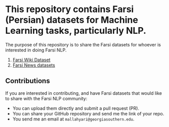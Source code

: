 # This repository contains Farsi (Persian) datasets for Machine Learning tasks, particularly NLP.

The purpose of this repository is to share the Farsi datasets for whoever is interested in doing Farsi NLP.

1. [Farsi Wiki Dataset](farsi_wiki/README.md)
2. [Farsi News datasets](farsi_news/README.md)

## Contributions

If you are interested in contributing, and have Farsi datasets that would like to share with the Farsi NLP community:

- You can upload them directly and submit a pull request (PR).
- You can share your GitHub repository and send me the link of your repo.
- You send me an email at `mallahyari@georgiasouthern.edu`.
